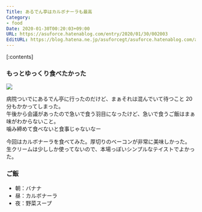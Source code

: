 ```yaml
---
Title: あるでん亭はカルボナーラも最高
Category:
- food
Date: 2020-01-30T00:20:03+09:00
URL: https://asuforce.hatenablog.com/entry/2020/01/30/002003
EditURL: https://blog.hatena.ne.jp/asuforcegt/asuforce.hatenablog.com/atom/entry/26006613504419381
---
```


[:contents]

###  もっとゆっくり食べたかった

<span itemtype="http://schema.org/Photograph" itemscope="itemscope"><img class="magnifiable" src="https://cdn-ak.f.st-hatena.com/images/fotolife/a/asuforcegt/20200807/20200807141233.jpg" itemprop="image"></span>

病院ついでにあるでん亭に行ったのだけど、まぁそれは混んでいて待つこと 20 分もかかってしまった。  
午後から会議があったので急いで食う羽目になったけど、急いで食うご飯はまぁ味がわからないこと。  
噛み締めて食べないと食事じゃないなー

今回はカルボナーラを食べてみた。厚切りのベーコンが非常に美味しかった。  
生クリームは少ししか使ってないので、本場っぽいシンプルなテイストでよかった。

### ご飯

- 朝：バナナ
- 昼：カルボナーラ
- 夜：野菜スープ
